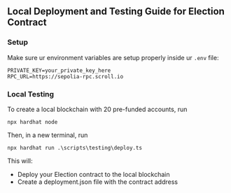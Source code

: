 ## Local Deployment and Testing Guide for Election Contract
### Setup
Make sure ur environment variables are setup properly inside ur `.env` file:
```
PRIVATE_KEY=your_private_key_here
RPC_URL=https://sepolia-rpc.scroll.io
```

### Local Testing
To create a local blockchain with 20 pre-funded accounts, run
```
npx hardhat node
```

Then, in a new terminal, run
```
npx hardhat run .\scripts\testing\deploy.ts
``` 
This will:
- Deploy your Election contract to the local blockchain
- Create a deployment.json file with the contract address